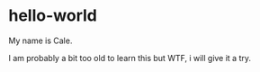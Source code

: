 # hello-world

My name is Cale.

I am probably a bit too old to learn this but WTF, i will give it a try.
